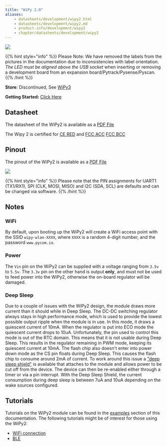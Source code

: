 ```yaml
---
title: "WiPy 2.0"
aliases:
    - datasheets/development/wipy2.html
    - datasheets/development/wipy2.md
    - product-info/development/wipy2
    - chapter/datasheets/development/wipy2
---
```


![](/gitbook/assets/wipy2-1.png)

{{% hint style="info" %}}
 Please Note: We have removed the labels from the pictures in the documentation due to inconsistencies with label orientation.  *The LED must be aligned above the USB socket* when inserting or removing a development board from an expansion board/Pytrack/Pysense/Pyscan.
{{% /hint %}}


**Store**: Discontinued, See [WiPy3](../wipy3)

**Getting Started:** [Click Here](/gettingstarted/)

## Datasheet

The datasheet of the WiPy2 is available as a [PDF File](/gitbook/assets/specsheets/Pycom_002_Specsheets_WiPy2.0_v2.pdf)

The Wipy 2 is certified for [CE RED](/gitbook/assets/16-213297_expertise_pycom_wipy-2.0r.pdf) and [FCC ACC](/gitbook/assets/2091acc16_grant.pdf) [FCC BCC](/gitbook/assets/2091bcc16_grant.pdf)


## Pinout

The pinout of the WiPy2 is available as a [PDF File](/gitbook/assets/wipy2-pinout.pdf)

![](/gitbook/assets/wipy2-pinout.png)

{{% hint style="info" %}}
Please note that the PIN assignments for UART1 \(TX1/RX1\), SPI \(CLK, MOSI, MISO\) and I2C \(SDA, SCL\) are defaults and can be changed via software.
{{% /hint %}}

## Notes

### WiFi

By default, upon booting up the WiPy2 will create a WiFi access point with the SSID `wipy-wlan-XXXX`, where `XXXX` is a random 4-digit number, and the password `www.pycom.io`.

### Power

The `Vin` pin on the WiPy2 can be supplied with a voltage ranging from `3.5v` to `5.5v`. The `3.3v` pin on the other hand is output **only**, and must not be used to feed power into the WiPy2, otherwise the on-board regulator will be damaged.

### Deep Sleep

Due to a couple of issues with the WiPy2 design, the module draws more current than it should while in Deep Sleep. The DC-DC switching regulator always stays in high performance mode, which is used to provide the lowest possible output ripple when the module is in use. In this mode, it draws a quiescent current of 10mA. When the regulator is put into ECO mode the quiescent current drops to 10uA. Unfortunately, the pin used to control this mode is out of the RTC domain. This means that it is not usable during Deep Sleep. This results in the regulator remaining in PWM mode, keeping its quiescent current at 10mA. The flash chip also doesn't enter into power down mode as the CS pin floats during Deep Sleep. This causes the flash chip to consume around 2mA of current. To work around this issue a ["deep sleep shield"](../../boards/deepsleep/) is available that attaches to the module and allows power to be cut off from the device. The device can then be re-enabled either through a timer or via a pin interrupt. With the Deep Sleep Shield, the current consumption during deep sleep is between 7uA and 10uA depending on the wake sources configured.

## Tutorials

Tutorials on the WiPy2 module can be found in the [examples](/tutorials/introduction) section of this documentation. The following tutorials might be of  interest for those using the WiPy2:

* [WiFi connection](/tutorials/all/wlan)
* [BLE](/tutorials/all/ble)
